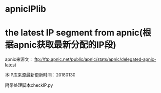 # apnicIPlib
the latest IP segment from apnic(根据apnic获取最新分配的IP段)
===========================================================
apnic来源文：
ftp://ftp.apnic.net/public/apnic/stats/apnic/delegated-apnic-latest

本IP库来源最新更新时间：20180130

附带处理脚本checkIP.py
